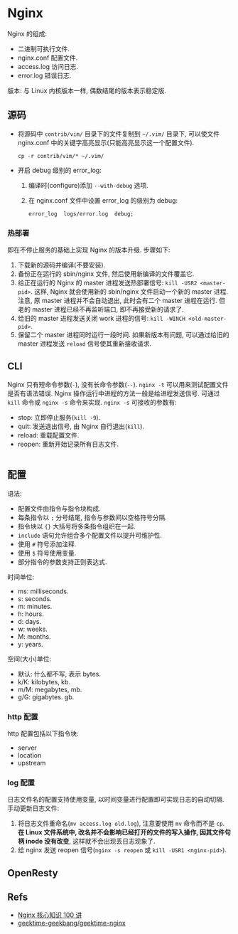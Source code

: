 # Nginx

Nginx 的组成:
* 二进制可执行文件.
* nginx.conf 配置文件.
* access.log 访问日志.
* error.log 错误日志. 

版本: 与 Linux 内核版本一样, 偶数结尾的版本表示稳定版.


## 源码
* 将源码中 `contrib/vim/` 目录下的文件复制到 `~/.vim/` 目录下, 可以使文件 nginx.conf 中的关键字高亮显示(只能高亮显示这一个配置文件).

    ```shell
    cp -r contrib/vim/* ~/.vim/
    ```
    
* 开启 debug 级别的 error_log:

    1. 编译时(configure)添加 `--with-debug` 选项.
    2. 在 nginx.conf 文件中设置 error_log 的级别为 debug:

        ```nginx
        error_log  logs/error.log  debug;
        ```
        
### 热部署
即在不停止服务的基础上实现 Nginx 的版本升级. 步骤如下:
1. 下载新的源码并编译(不要安装).
2. 备份正在运行的 sbin/nginx 文件, 然后使用新编译的文件覆盖它.
3. 给正在运行的 Nginx 的 master 进程发送热部署信号: `kill -USR2 <master-pid>`. 这样, Nginx 就会使用新的 sbin/nginx 文件启动一个新的 master 进程. 注意, 原 master 进程并不会自动退出, 此时会有二个 master 进程在运行. 但老的 master 进程已经不再监听端口, 即不再接受新的请求了.
4. 给旧的 master 进程发送关闭 work 进程的信号: `kill -WINCH <old-master-pid>`.
5. 保留二个 master 进程同时运行一段时间. 如果新版本有问题, 可以通过给旧的 master 进程发送 `reload` 信号使其重新接收请求.

    
## CLI
Nginx 只有短命令参数(`-`), 没有长命令参数(`--`).
`nginx -t` 可以用来测试配置文件是否有语法错误.
Nginx 操作运行中进程的方法一般是给进程发送信号. 可通过 `kill` 命令或 `nginx -s` 命令来实现. 
`nginx -s` 可接收的参数有:
* stop: 立即停止服务(`kill -9`).
* quit: 发送退出信号, 由 Nginx 自行退出(`kill`).
* reload: 重载配置文件.
* reopen: 重新开始记录所有日志文件.

```shell
```
    
## 配置
语法: 
* 配置文件由指令与指令块构成.
* 每条指令以 `;` 分号结尾, 指令与参数间以空格符号分隔.
* 指令块以 `{}` 大括号将多条指令组织在一起.
* `include` 语句允许组合多个配置文件以提升可维护性.
* 使用 `#` 符号添加注释.
* 使用 `$` 符号使用变量.
* 部分指令的参数支持正则表达式.

时间单位:
* ms: milliseconds.
* s: seconds.
* m: minutes.
* h: hours.
* d: days.
* w: weeks.
* M: months.
* y: years.

空间(大小)单位:
* 默认: 什么都不写, 表示 bytes.
* k/K: kilobytes, kb.
* m/M: megabytes, mb.
* g/G: gigabytes. gb.

### http 配置
http 配置包括以下指令块:
* server
* location
* upstream

### log 配置
日志文件名的配置支持使用变量, 以时间变量进行配置即可实现日志的自动切隔.
手动更新日志文件:
1. 将日志文件重命名(`mv access.log old.log`), 注意要使用 `mv` 命令而不是 `cp`. **在 Linux 文件系统中, 改名并不会影响已经打开的文件的写入操作, 因其文件句柄 inode 没有改变**, 这样就不会出现丢日志现象了.
2. 给 nginx 发送 reopen 信号(`nginx -s reopen` 或 `kill -USR1 <nginx-pid>`).


## OpenResty



## Refs
* [Nginx 核心知识 100 讲](https://time.geekbang.org/course/detail/138-65084)
* [geektime-geekbang/geektime-nginx](https://github.com/geektime-geekbang/geektime-nginx)